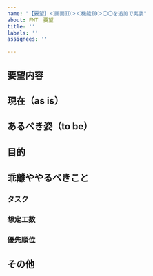```yaml
---
name: "【要望】＜画面ID＞＜機能ID＞〇〇を追加で実装"
about: FMT　要望
title: ''
labels: ''
assignees: ''

---
```


## 要望内容

## 現在（as is）

## あるべき姿（to be）

## 目的

## 乖離ややるべきこと
### タスク
### 想定工数
### 優先順位

## その他
